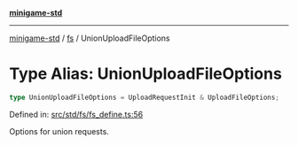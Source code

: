 [**minigame-std**](../../../README.md)

***

[minigame-std](../../../README.md) / [fs](../README.md) / UnionUploadFileOptions

# Type Alias: UnionUploadFileOptions

```ts
type UnionUploadFileOptions = UploadRequestInit & UploadFileOptions;
```

Defined in: [src/std/fs/fs\_define.ts:56](https://github.com/JiangJie/minigame-std/blob/8c5db4b9c3dabb4d0435a493922f29b60a730f0d/src/std/fs/fs_define.ts#L56)

Options for union requests.
